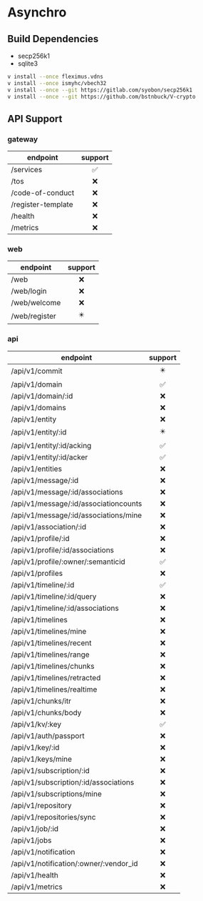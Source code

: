 # Asynchro

## Build Dependencies

- secp256k1
- sqlite3

```sh
v install --once fleximus.vdns
v install --once ismyhc/vbech32
v install --once --git https://gitlab.com/syobon/secp256k1
v install --once --git https://github.com/bstnbuck/V-crypto
```

## API Support

### gateway

| endpoint           | support |
|--------------------|:-------:|
| /services          |    ✅    |
| /tos               |    ❌    |
| /code-of-conduct   |    ❌    |
| /register-template |    ❌    |
| /health            |    ❌    |
| /metrics           |    ❌    |

### web

| endpoint      | support |
|---------------|:-------:|
| /web          |    ❌    |
| /web/login    |    ❌    |
| /web/welcome  |    ❌    |
| /web/register |    ✴️    |


### api

| endpoint                               | support |
|----------------------------------------|:-------:|
| /api/v1/commit                         |    ✴️    |
| /api/v1/domain                         |    ✅    |
| /api/v1/domain/:id                     |    ❌    |
| /api/v1/domains                        |    ❌    |
| /api/v1/entity                         |    ❌    |
| /api/v1/entity/:id                     |    ✴️    |
| /api/v1/entity/:id/acking              |    ✅    |
| /api/v1/entity/:id/acker               |    ✅    |
| /api/v1/entities                       |    ❌    |
| /api/v1/message/:id                    |    ❌    |
| /api/v1/message/:id/associations       |    ❌    |
| /api/v1/message/:id/associationcounts  |    ❌    |
| /api/v1/message/:id/associations/mine  |    ❌    |
| /api/v1/association/:id                |    ❌    |
| /api/v1/profile/:id                    |    ❌    |
| /api/v1/profile/:id/associations       |    ❌    |
| /api/v1/profile/:owner/:semanticid     |    ✅    |
| /api/v1/profiles                       |    ❌    |
| /api/v1/timeline/:id                   |    ✅    |
| /api/v1/timeline/:id/query             |    ❌    |
| /api/v1/timeline/:id/associations      |    ❌    |
| /api/v1/timelines                      |    ❌    |
| /api/v1/timelines/mine                 |    ❌    |
| /api/v1/timelines/recent               |    ❌    |
| /api/v1/timelines/range                |    ❌    |
| /api/v1/timelines/chunks               |    ❌    |
| /api/v1/timelines/retracted            |    ❌    |
| /api/v1/timelines/realtime             |    ❌    |
| /api/v1/chunks/itr                     |    ❌    |
| /api/v1/chunks/body                    |    ❌    |
| /api/v1/kv/:key                        |    ✅    |
| /api/v1/auth/passport                  |    ❌    |
| /api/v1/key/:id                        |    ❌    |
| /api/v1/keys/mine                      |    ❌    |
| /api/v1/subscription/:id               |    ❌    |
| /api/v1/subscription/:id/associations  |    ❌    |
| /api/v1/subscriptions/mine             |    ❌    |
| /api/v1/repository                     |    ❌    |
| /api/v1/repositories/sync              |    ❌    |
| /api/v1/job/:id                        |    ❌    |
| /api/v1/jobs                           |    ❌    |
| /api/v1/notification                   |    ❌    |
| /api/v1/notification/:owner/:vendor_id |    ❌    |
| /api/v1/health                         |    ❌    |
| /api/v1/metrics                        |    ❌    |
